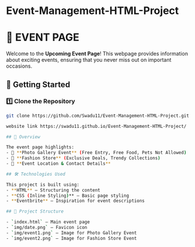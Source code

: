 # Event-Management-HTML-Project
# 🎉 EVENT PAGE  

Welcome to the **Upcoming Event Page**! This webpage provides information about exciting events, ensuring that you never miss out on important occasions. 

## 🚀 Getting Started  

### 1️⃣ Clone the Repository  
```sh
git clone https://github.com/Swadu11/Event-Management-HTML-Project.git

website link https://swadu11.github.io/Event-Management-HTML-Project/

## 📌 Overview  

The event page highlights:  
- 🎨 **Photo Gallery Event** (Free Entry, Free Food, Pets Not Allowed)  
- 👗 **Fashion Store** (Exclusive Deals, Trendy Collections)  
- 📍 **Event Location & Contact Details**  

## 🛠 Technologies Used  

This project is built using:  
- **HTML** – Structuring the content  
- **CSS (Inline Styling)** – Basic page styling  
- **Eventbrite** – Inspiration for event descriptions  

## 📂 Project Structure  

- `index.html` – Main event page  
- `img/date.png` – Favicon icon  
- `img/event1.png` – Image for Photo Gallery Event  
- `img/event2.png` – Image for Fashion Store Event  
